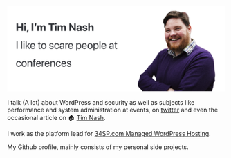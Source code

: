 <img src="https://raw.githubusercontent.com/timnashcouk/timnashcouk/master/gh-background.png" alt="Picutre of Tim and the phrase Hi, I’m Tim Nash I like to scare people at conferences">

I talk (A lot) about WordPress and security as well as subjects like performance and system administration at events, on [twitter](https://twitter.com/tnash) and even the occasional article on 🏠 [Tim Nash](https://timnash.co.uk).

I work as the platform lead for [34SP.com Managed WordPress Hosting](https://www.34sp.com).

My Github profile, mainly consists of my personal side projects. 
